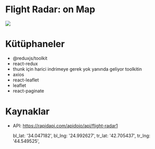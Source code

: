 # Flight Radar: on Map

![](fly.gif)

# Kütüphaneler

- @reduxjs/toolkit
- react-redux
- thunk için harici indrimeye gerek yok yanında geliyor toolkitin
- axios
- react-leaflet
- leaflet
- react-paginate

# Kaynaklar

- API: https://rapidapi.com/apidojo/api/flight-radar1

   bl_lat: '34.047182',
   bl_lng: '24.992627',
   tr_lat: '42.705437',
   tr_lng: '44.549525',
